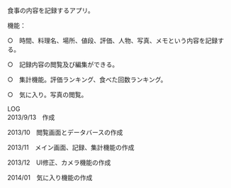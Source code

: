 食事の内容を記録するアプリ。

機能：

○　時間、料理名、場所、値段、評価、人物、写真、メモという内容を記録する。

○　記録内容の閲覧及び編集ができる。

○　集計機能。評価ランキング、食べた回数ランキング。

○　気に入り。写真の閲覧。


LOG<br>
2013/9/13　作成

2013/10　閲覧画面とデータバースの作成

2013/11　メイン画面、記録、集計機能の作成

2013/12　UI修正、カメラ機能の作成

2014/01　気に入り機能の作成

